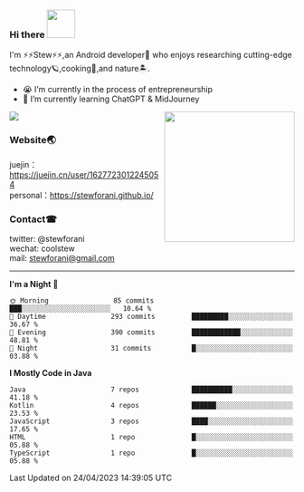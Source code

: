 ### Hi there <img src="https://media.giphy.com/media/12oufCB0MyZ1Go/giphy.gif" width="50">
I'm ⚡⚡Stew⚡⚡,an Android developer🤖 who enjoys researching cutting-edge technology🪐,cooking🍔,and nature🏝.
- 😭 I’m currently in the process of entrepreneurship
- 🧐 I’m currently learning ChatGPT & MidJourney

![](https://github-readme-stats.vercel.app/api?username=stewforani)
<img align='right' src="https://media.giphy.com/media/M9gbBd9nbDrOTu1Mqx/giphy.gif" width="230">

### Website🌏
juejin：https://juejin.cn/user/1627723012245054</br>
personal：https://stewforani.github.io/

### Contact☎
twitter: @stewforani</br>
wechat: coolstew</br>
mail: stewforani@gmail.com

---

<!--START_SECTION:waka-->
**I'm a Night 🦉** 

```text
🌞 Morning                85 commits          ███░░░░░░░░░░░░░░░░░░░░░░   10.64 % 
🌆 Daytime                293 commits         █████████░░░░░░░░░░░░░░░░   36.67 % 
🌃 Evening                390 commits         ████████████░░░░░░░░░░░░░   48.81 % 
🌙 Night                  31 commits          █░░░░░░░░░░░░░░░░░░░░░░░░   03.88 % 
```


**I Mostly Code in Java** 

```text
Java                     7 repos             ██████████░░░░░░░░░░░░░░░   41.18 % 
Kotlin                   4 repos             ██████░░░░░░░░░░░░░░░░░░░   23.53 % 
JavaScript               3 repos             ████░░░░░░░░░░░░░░░░░░░░░   17.65 % 
HTML                     1 repo              █░░░░░░░░░░░░░░░░░░░░░░░░   05.88 % 
TypeScript               1 repo              █░░░░░░░░░░░░░░░░░░░░░░░░   05.88 % 
```




 Last Updated on 24/04/2023 14:39:05 UTC
<!--END_SECTION:waka-->
